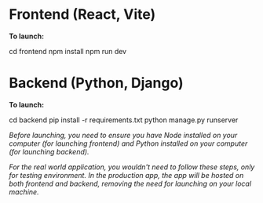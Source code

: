 # Frontend (React, Vite)
**To launch:**

cd frontend
npm install
npm run dev


# Backend (Python, Django)
**To launch:**

cd backend
pip install -r requirements.txt
python manage.py runserver

*Before launching, you need to ensure you have Node installed on your computer (for launching frontend) and Python installed on your computer (for launching backend).*

*For the real world application, you wouldn't need to follow these steps, only for testing environment. In the production app, the app will be hosted on both frontend and backend, removing the need for launching on your local machine.*
